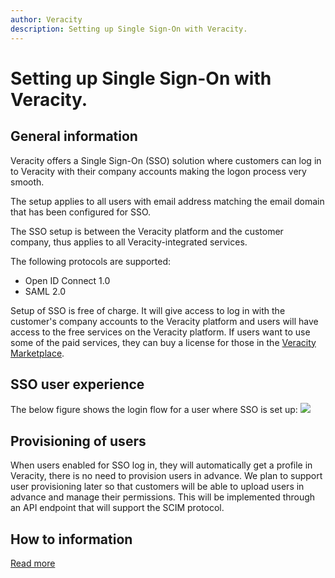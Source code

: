 ```yaml
---
author: Veracity
description: Setting up Single Sign-On with Veracity.
---
```

# Setting up Single Sign-On with Veracity.

## General information
Veracity offers a Single Sign-On (SSO) solution where customers can log in to Veracity with their company accounts making the logon process very smooth.


The setup applies to all users with email address matching the email domain that has been configured for SSO.

The SSO setup is between the Veracity platform and the customer company, thus applies to all Veracity-integrated services.

The following protocols are supported:
- Open ID Connect 1.0
- SAML 2.0

Setup of SSO is free of charge. It will give access to log in with the customer's company accounts to the Veracity platform and  users will have access to the free services on the Veracity platform. If users want to use some of the paid services, they can buy a license for those in the [Veracity Marketplace](https://store.veracity.com).


## SSO user experience
The below figure shows the login flow for a user where SSO is set up:
![](./SSOUserExperience.png)



## Provisioning of users
When users enabled for SSO log in, they will automatically get a profile in Veracity, there is no need to provision users in advance. We plan to support user provisioning later so that customers will be able to upload users in advance and manage their permissions. This will be implemented through an API endpoint that will support the SCIM protocol.

## How to information
[Read more](../customerservices/sso.md)
